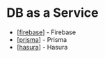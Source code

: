 # DB as a Service

- [[firebase]] - Firebase
- [[prisma]] - Prisma
- [[hasura]] - Hasura

[//begin]: # "Autogenerated link references for markdown compatibility"
[firebase]: firebase "Firebase JS"
[prisma]: prisma "Prisma"
[hasura]: hasura "Hasura"
[//end]: # "Autogenerated link references"
